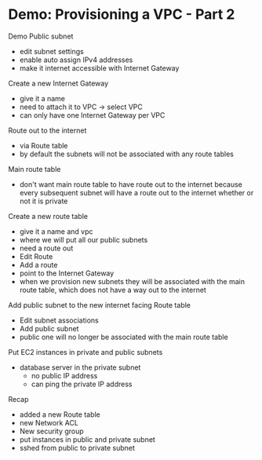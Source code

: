 # Demo: Provisioning a VPC - Part 2

Demo
Public subnet
- edit subnet settings
- enable auto assign IPv4 addresses
- make it internet accessible with Internet Gateway

Create a new Internet Gateway
- give it a name
- need to attach it to VPC -> select VPC
- can only have one Internet Gateway per VPC

Route out to the internet
- via Route table
- by default the subnets will not be associated with any route tables

Main route table
- don't want main route table to have route out to the internet because every subsequent subnet will have a route out to the internet whether or not it is private

Create a new route table
- give it a name and vpc
- where we will put all our public subnets
- need a route out
- Edit Route
- Add a route
- point to the Internet Gateway
- when we provision new subnets they will be associated with the main route table, which does not have a way out to the internet

Add public subnet to the new internet facing Route table
- Edit subnet associations 
- Add public subnet
- public one will no longer be associated with the main route table

Put EC2 instances in private and public subnets
- database server in the private subnet
	- no public IP address
	- can ping the private IP address

Recap
- added a new Route table 
- new Network ACL
- New security group
- put instances in public and private subnet
- sshed from public to private subnet

